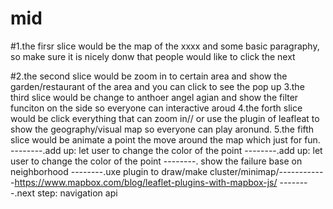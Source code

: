 # mid
#1.the firsr slice would be the map of the xxxx and some basic paragraphy, so make sure it is nicely donw that people would like to click the next

#2.the second slice would be zoom in to certain area and show the garden/restaurant of the area and you can click to see the pop up
3.the third slice would be change to anthoer angel agian and show the filter funciton on the side so everyone can interactive aroud
4.the forth slice would be click everything that can zoom in// or use the plugin of leafleat to show the geography/visual map so everyone   can play aronund.
5.the fifth slice would be animate a point the move around the map which just for fun.
--------.add up: let user to change the color of the point
--------.add up: let user to change the color of the point
--------. show the failure base on neighborhood
--------.uxe plugin to draw/make cluster/minimap/------------https://www.mapbox.com/blog/leaflet-plugins-with-mapbox-js/
--------.next step: navigation api
